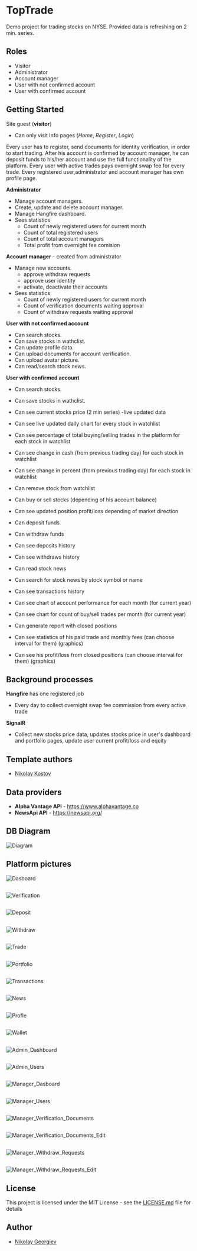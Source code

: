 # TopTrade

Demo project for trading stocks on NYSE. Provided data is refreshing on 2 min. series.


## Roles

* Visitor
* Administrator
* Account manager
* User with not confirmed account
* User with confirmed account

## Getting Started

Site guest (**visitor**) 
* Can only visit Info pages (*Home*, *Register*, *Login*)

Every user has to register, send documents for identity verification, in order to start trading.
After his account is confirmed by account manager, he can deposit funds to his/her account and use the full functionality of the platform.
Every user with active trades pays overnight swap fee for every trade.
Every registered user,administrator and account manager has own profile page.


**Administrator**
* Manage account managers.
* Create, update and delete account manager.
* Manage Hangfire dashboard.
* Sees statistics
	- Count of newly registered users for current month 
	- Count of total registered users
	- Count of total account managers
	- Total profit from overnight fee comision	


**Account manager** - created from administrator
* Manage new accounts. 
	- approve withdraw requests
	- approve user identity 
	- activate, deactivate their accounts
* Sees statistics
	- Count of newly registered users for current month 
	- Count of verification documents waiting approval
	- Count of withdraw requests waiting approval	
		
**User with not confirmed account**
* Can search stocks.
* Can save stocks in wathclist.
* Can update profile data.
* Can upload documents for account verification.
* Can upload avatar picture.
* Can read/search stock news.


**User with confirmed account**
* Can search stocks.
* Can save stocks in wathclist.
* Can see current stocks price (2 min series) -live updated data
* Can see live updated daily chart for every stock in watchlist
* Can see percentage of total buying/selling trades in the platform for each stock in watchlist
* Can see change in cash (from previous trading day) for each stock in watchlist
* Can see change in percent (from previous trading day) for each stock in watchlist
* Can remove stock from watchlist
* Can buy or sell stocks (depending of his account balance)
* Can see updated position profit/loss depending of market direction

* Can deposit funds
* Can withdraw funds

* Can see deposits history
* Can see withdraws history

* Can read stock news
* Can search for stock news by stock symbol or name

* Can see transactions history
* Can see chart of account performance for each month (for current year)
* Can see chart for count of buy/sell trades per month (for current year)

* Can generate report with closed positions
* Can see statistics of his paid trade and monthly fees (can choose interval for them) (graphics)
* Can see his profit/loss from closed positions (can choose interval for them) (graphics)

## Background processes

**Hangfire** has one registered job
* Every day to collect overnight swap fee commission from every active trade

**SignalR**
* Collect new stocks price data, updates stocks price in user's dashboard and portfolio pages, update user current profit/loss and equity


## Template authors

- [Nikolay Kostov](https://github.com/NikolayIT)


## Data providers

* **Alpha Vantage API** - https://www.alphavantage.co
* **NewsApi API** - https://newsapi.org/

## DB Diagram
![Diagram](https://github.com/nickolay-georgiev/TopTrade/blob/main/TopTrade/Web/TopTrade.Web/wwwroot/img/platform_images/db_relations.jpg)

## Platform pictures

![Dasboard](https://github.com/nickolay-georgiev/TopTrade/blob/main/TopTrade/Web/TopTrade.Web/wwwroot/img/platform_images/dashboard.png)

##
![Verification](https://github.com/nickolay-georgiev/TopTrade/blob/main/TopTrade/Web/TopTrade.Web/wwwroot/img/platform_images/verification.png)

##
![Deposit](https://github.com/nickolay-georgiev/TopTrade/blob/main/TopTrade/Web/TopTrade.Web/wwwroot/img/platform_images/deposit.png)

##
![Withdraw](https://github.com/nickolay-georgiev/TopTrade/blob/main/TopTrade/Web/TopTrade.Web/wwwroot/img/platform_images/withdraw.png)

##
![Trade](https://github.com/nickolay-georgiev/TopTrade/blob/main/TopTrade/Web/TopTrade.Web/wwwroot/img/platform_images/trade.png)

##
![Portfolio](https://github.com/nickolay-georgiev/TopTrade/blob/main/TopTrade/Web/TopTrade.Web/wwwroot/img/platform_images/portfolio.png)

##
![Transactions](https://github.com/nickolay-georgiev/TopTrade/blob/main/TopTrade/Web/TopTrade.Web/wwwroot/img/platform_images/transactions.png)

##
![News](https://github.com/nickolay-georgiev/TopTrade/blob/main/TopTrade/Web/TopTrade.Web/wwwroot/img/platform_images/news_feed.png)

##
![Profle](https://github.com/nickolay-georgiev/TopTrade/blob/main/TopTrade/Web/TopTrade.Web/wwwroot/img/platform_images/profile.png)

##
![Wallet](https://github.com/nickolay-georgiev/TopTrade/blob/main/TopTrade/Web/TopTrade.Web/wwwroot/img/platform_images/wallet.png)

##
![Admin_Dashboard](https://github.com/nickolay-georgiev/TopTrade/blob/main/TopTrade/Web/TopTrade.Web/wwwroot/img/platform_images/admin_dashboard.png)

##
![Admin_Users](https://github.com/nickolay-georgiev/TopTrade/blob/main/TopTrade/Web/TopTrade.Web/wwwroot/img/platform_images/admin_users.png)

##
![Manager_Dasboard](https://github.com/nickolay-georgiev/TopTrade/blob/main/TopTrade/Web/TopTrade.Web/wwwroot/img/platform_images/manager_dashboard.png)

##
![Manager_Users](https://github.com/nickolay-georgiev/TopTrade/blob/main/TopTrade/Web/TopTrade.Web/wwwroot/img/platform_images/manager_users.png)

##
![Manager_Verification_Documents](https://github.com/nickolay-georgiev/TopTrade/blob/main/TopTrade/Web/TopTrade.Web/wwwroot/img/platform_images/manager_verification_documents.png)

##
![Manager_Verification_Documents_Edit](https://github.com/nickolay-georgiev/TopTrade/blob/main/TopTrade/Web/TopTrade.Web/wwwroot/img/platform_images/manager_verification_documents_edit.png)

##
![Manager_Withdraw_Requests](https://github.com/nickolay-georgiev/TopTrade/blob/main/TopTrade/Web/TopTrade.Web/wwwroot/img/platform_images/manager_withdraw_requests.png)

##
![Manager_Withdraw_Requests_Edit](https://github.com/nickolay-georgiev/TopTrade/blob/main/TopTrade/Web/TopTrade.Web/wwwroot/img/platform_images/manager_withdraw_requests_edit.png)

## License

This project is licensed under the MIT License - see the [LICENSE.md](LICENSE.md) file for details

## Author

- [Nikolay Georgiev](https://github.com/nickolay-georgiev)
